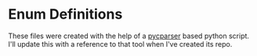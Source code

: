 # Enum Definitions

These files were created with the help of a [pycparser](https://github.com/eliben/pycparser) based python script. I'll update this with a reference to that tool when I've created its repo.